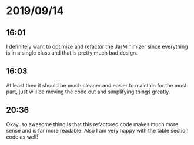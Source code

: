 # 2019/09/14

## 16:01

I definitely want to optimize and refactor the JarMinimizer since everything
is in a single class and that is pretty much bad design.

## 16:03

At least then it should be much cleaner and easier to maintain for the most
part, just will be moving the code out and simplifying things greatly.

## 20:36

Okay, so awesome thing is that this refactored code makes much more sense
and is far more readable. Also I am very happy with the table section code
as well!
